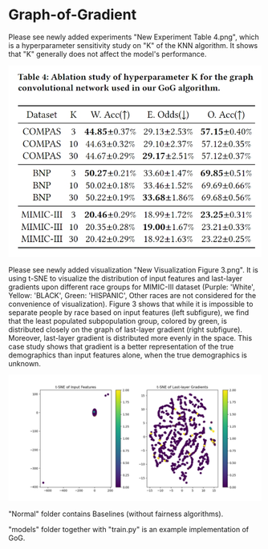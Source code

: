 # Graph-of-Gradient
Please see newly added experiments "New Experiment Table 4.png", which is a hyperparameter sensitivity study on "K" of the KNN algorithm. It shows that "K" generally does not affect the model's performance.

![image](https://github.com/yingtaoluo/Graph-of-Gradient/blob/main/New%20Experiment%20Table%204.png) 

Please see newly added visualization "New Visualization Figure 3.png". It is using t-SNE to visualize the distribution of input features and last-layer gradients upon different race groups for MIMIC-III dataset (Purple: 'White', Yellow: 'BLACK', Green: 'HISPANIC', Other races are not considered for the convenience of visualization). Figure 3 shows that while it is impossible to separate people by race based on input features (left subfigure), we find that the least populated subpopulation group, colored by green, is distributed closely on the graph of last-layer gradient (right subfigure). Moreover, last-layer gradient is distributed more evenly in the space. This case study shows that gradient is a better representation of the true demographics than input features alone, when the true demographics is unknown.

![image](https://github.com/yingtaoluo/Graph-of-Gradient/blob/main/New%20Visualization%20Figure%203.png) 

"Normal" folder contains Baselines (without fairness algorithms). 

"models" folder together with "train.py" is an example implementation of GoG.
